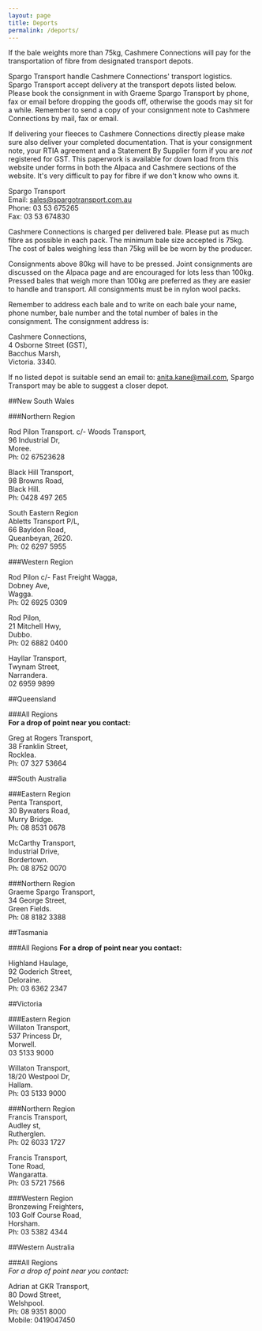 ```yaml
---
layout: page
title: Deports
permalink: /deports/
---
```


If the bale weights more than 75kg, Cashmere Connections will pay for the transportation of fibre from designated transport depots.

Spargo Transport handle Cashmere Connections' transport logistics. Spargo Transport accept delivery at the transport depots listed below. Please book the consignment in with Graeme Spargo Transport by phone, fax or email before dropping the goods off, otherwise the goods may sit for a while. Remember to send a copy of your consignment note to Cashmere Connections by mail, fax or email.

If delivering your fleeces to Cashmere Connections directly please make sure also deliver your completed documentation. That is your consignment note, your RTIA agreement and a Statement By Supplier form if you are _not_ registered for GST. This paperwork is available for down load from this website under forms in both the Alpaca and Cashmere sections of the website. It's very difficult to pay for fibre if we don't know who owns it.

Spargo Transport  
Email:	sales@spargotransport.com.au  
Phone:	03 53 675265  
Fax:	03 53 674830  

Cashmere Connections is charged per delivered bale. Please put as much fibre as possible in each pack. The minimum bale size accepted is 75kg. The cost of bales weighing less than 75kg will be be worn by the producer.

Consignments above 80kg will have to be pressed. Joint consignments are discussed on the Alpaca page and are encouraged for lots less than 100kg. Pressed bales that weigh more than 100kg are preferred as they are easier to handle and transport. All consignments must be in nylon wool packs.

Remember to address each bale and to write on each bale your name, phone number, bale number and the total number of bales in the consignment. The consignment address is:

Cashmere Connections,  
4 Osborne Street (GST),  
Bacchus Marsh,  
Victoria. 3340.  

If no listed depot is suitable send an email to: anita.kane@mail.com, Spargo Transport may be able to suggest a closer depot.

##New South Wales

###Northern Region

Rod Pilon Transport. c/- Woods Transport,  
96 Industrial Dr,  
Moree.  
Ph: 02 67523628

Black Hill Transport,  
98 Browns Road,	  
Black Hill.  
Ph: 0428 497 265

South Eastern Region  
Abletts Transport P/L,  
66 Bayldon Road,  
Queanbeyan, 2620.  
Ph: 02 6297 5955

###Western Region
	
Rod Pilon c/- Fast Freight Wagga,  
Dobney Ave,	  
Wagga.  
Ph: 02 6925 0309

Rod Pilon,  
21 Mitchell Hwy,  	
Dubbo.  
Ph: 02 6882 0400

Hayllar Transport,  
Twynam Street,  
Narrandera.	  
02 6959 9899

##Queensland	

###All Regions	
__For a drop of point near you contact:__	

Greg at Rogers Transport,  
38 Franklin Street,	 
Rocklea.  
Ph: 07 327 53664

##South Australia	

###Eastern Region	
Penta Transport,  
30 Bywaters Road,  
Murry Bridge.  
Ph: 08 8531 0678

McCarthy Transport,  
Industrial Drive,  
Bordertown.	  
Ph: 08 8752 0070

###Northern Region	
Graeme Spargo Transport,  
34 George Street,  
Green Fields.  
Ph: 08 8182 3388

##Tasmania	

###All Regions
__For a drop of point near you contact:__

Highland Haulage,  
92 Goderich Street,  	
Deloraine.  
Ph: 03 6362 2347

##Victoria	

###Eastern Region	
Willaton Transport,  	
537 Princess Dr,  
Morwell.  
03 5133 9000

Willaton Transport,	  
18/20 Westpool Dr,  
Hallam.  	
Ph: 03 5133 9000

###Northern Region	
Francis Transport,  
Audley st,  
Rutherglen.  
Ph: 02 6033 1727

Francis Transport,  
Tone Road,  
Wangaratta.  
Ph: 03 5721 7566

###Western Region	
Bronzewing Freighters,  
103 Golf Course Road,  
Horsham.  
Ph: 03 5382 4344

##Western Australia	

###All Regions	
_For a drop of point near you contact:_

Adrian at GKR Transport,  
80 Dowd Street,  
Welshpool.  
Ph: 08 9351 8000  
Mobile: 0419047450